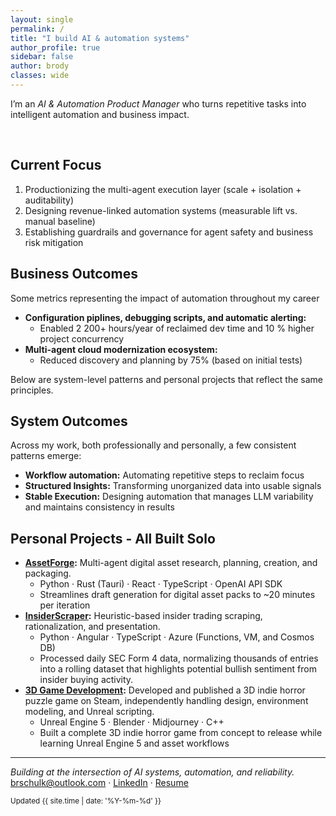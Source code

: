 ```yaml
---
layout: single
permalink: /
title: "I build AI & automation systems" 
author_profile: true
sidebar: false
author: brody
classes: wide
---
```


I’m an *AI & Automation Product Manager* who turns repetitive tasks into intelligent automation and business impact.

<br>

## Current Focus
1. Productionizing the multi-agent execution layer (scale + isolation + auditability)
2. Designing revenue-linked automation systems (measurable lift vs. manual baseline)
3. Establishing guardrails and governance for agent safety and business risk mitigation

## Business Outcomes
Some metrics representing the impact of automation throughout my career
- **Configuration piplines, debugging scripts, and automatic alerting:**
    -  Enabled 2 200+ hours/year of reclaimed dev time and 10 % higher project concurrency
- **Multi-agent cloud modernization ecosystem:**
    - Reduced discovery and planning by 75% (based on initial tests)

Below are system-level patterns and personal projects that reflect the same principles.

## System Outcomes
Across my work, both professionally and personally, a few consistent patterns emerge:
- **Workflow automation:** Automating repetitive steps to reclaim focus
- **Structured Insights:** Transforming unorganized data into usable signals
- **Stable Execution:** Designing automation that manages LLM variability and maintains consistency in results


## Personal Projects - All Built Solo
- **[AssetForge](/projects/assetforge/):** Multi-agent digital asset research, planning, creation, and packaging.
    - Python · Rust (Tauri) · React · TypeScript · OpenAI API SDK
    - Streamlines draft generation for digital asset packs to ~20 minutes per iteration
- **[InsiderScraper](/projects/insiderscraper/):** Heuristic-based insider trading scraping, rationalization, and presentation.
    - Python · Angular · TypeScript · Azure (Functions, VM, and Cosmos DB)
    - Processed daily SEC Form 4 data, normalizing thousands of entries into a rolling dataset that highlights potential bullish sentiment from insider buying activity.
- **[3D Game Development](/projects/shipped-3d-game/):** Developed and published a 3D indie horror puzzle game on Steam, independently handling design, environment modeling, and Unreal scripting.
    - Unreal Engine 5 · Blender · Midjourney · C++
    - Built a complete 3D indie horror game from concept to release while learning Unreal Engine 5 and asset workflows

---
*Building at the intersection of AI systems, automation, and reliability.*  
brschulk@outlook.com · [LinkedIn](https://linkedin.com/in/brodyschulke) · [Resume](/assets/resume/Brody%20Schulke%20Resume.pdf)


<small>Updated {{ site.time | date: '%Y-%m-%d' }}</small>
